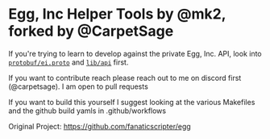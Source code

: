 # Egg, Inc Helper Tools by @mk2, forked by @CarpetSage

If you're trying to learn to develop against the private Egg, Inc. API, look into [`protobuf/ei.proto`](protobuf/ei.proto) and [`lib/api`](lib/api) first.

If you want to contribute reach please reach out to me on discord first (@carpetsage). I am open to pull requests

If you want to build this yourself I suggest looking at the various Makefiles and the github build yamls in .github/workflows

Original Project: https://github.com/fanaticscripter/egg
